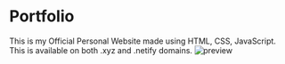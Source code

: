 # Portfolio
This is my Official Personal Website made using HTML, CSS, JavaScript. This is available on both .xyz and .netify domains.
![preview](https://user-images.githubusercontent.com/85481905/199047302-4326c710-b534-405b-9673-7c9e022dd335.jpg)
